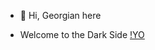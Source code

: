 - 👋 Hi, Georgian here  

- Welcome to the Dark Side [!YO](https://www.youtube.com/watch?v=-nq8RH-M-Kk&ab_channel=LensPotential)
